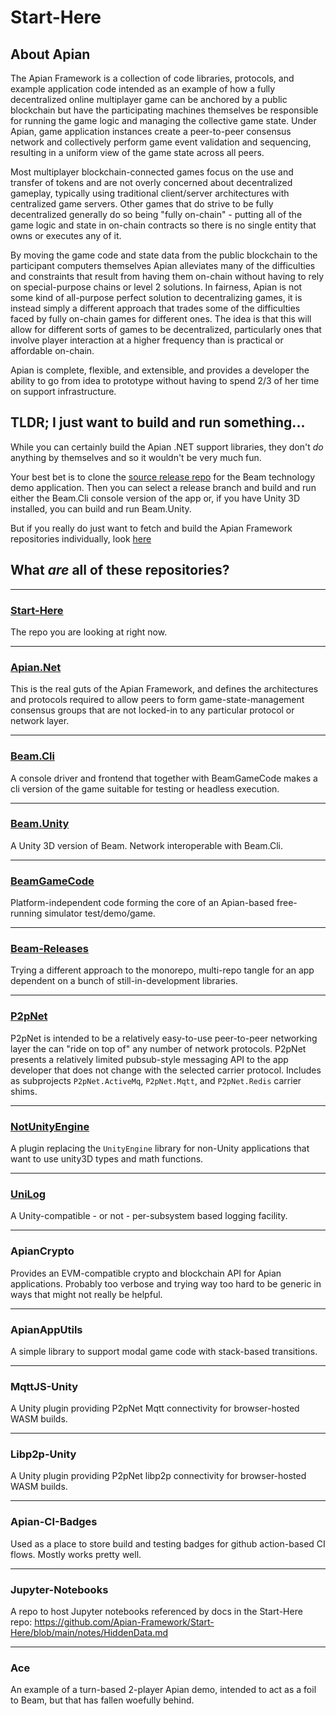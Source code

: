# Start-Here

## About Apian


The Apian Framework is a collection of code libraries, protocols, and example application code intended as an example of how a fully decentralized online multiplayer game can be anchored by a public blockchain but have the participating machines themselves be responsible for running the game logic and managing the collective game state. Under Apian, game application instances create a peer-to-peer consensus network and collectively perform game event validation and sequencing, resulting in a uniform view of the game state across all peers.

Most multiplayer blockchain-connected games focus on the use and transfer of tokens and are not overly concerned about decentralized gameplay, typically using traditional client/server architectures with centralized game servers. Other games that do strive to be fully decentralized generally do so being "fully on-chain" - putting all of the game logic and state in on-chain contracts so there is no single entity that owns or executes any of it.

By moving the game code and state data from the public blockchain to the participant computers themselves Apian alleviates many of the difficulties and constraints that result from having them on-chain without having to rely on special-purpose chains or level 2 solutions. In fairness, Apian is not some kind of all-purpose perfect solution to decentralizing games, it is instead simply a different approach that trades some of the difficulties faced by fully on-chain games for different ones. The idea is that this will allow for different sorts of games to be decentralized, particularly ones that involve player interaction at a higher frequency than is practical or affordable on-chain.

 Apian is complete, flexible, and extensible, and provides a developer the ability to go from idea to prototype without having to spend 2/3 of her time on support infrastructure.


## TLDR; I just want to build and run something...

While you can certainly build the Apian .NET support libraries, they don't *do* anything by themselves and so it wouldn't be very much fun.

Your best bet is to clone the [source release repo](https://github.com/Apian-Framework/Beam-Releases) for the Beam technology demo application. Then you can select a release branch and build and run either the Beam.Cli console version of the app or, if you have Unity 3D installed, you can build and run Beam.Unity.

But if you really do just want to fetch and build the Apian Framework repositories individually, look [here](install/README.md)

## What *are* all of these repositories?

---
### [**Start-Here**](https://github.com/Apian-Framework/Start-Here)
The repo you are looking at right now.

---
### [**Apian.Net**](https://github.com/Apian-Framework/Apian.Net)
This is the real guts of the Apian Framework, and defines the architectures and protocols required to allow peers to form game-state-management consensus groups that are not locked-in to any particular protocol or network layer.

---
### [**Beam.Cli**](https://github.com/Apian-Framework/Beam.Cli)
A console driver and frontend that together with BeamGameCode makes a cli version of the game suitable for testing or headless execution.

---
### [**Beam.Unity**](https://github.com/Apian-Framework/Beam.Unity)
A Unity 3D version of Beam. Network interoperable with Beam.Cli.

---
### [**BeamGameCode**](https://github.com/Apian-Framework/BeamGameCode)
Platform-independent code forming the core of an Apian-based free-running simulator test/demo/game.

---
### [**Beam-Releases**](https://github.com/Apian-Framework/Beam-Releases)
Trying a different approach to the monorepo, multi-repo tangle for an app dependent on a bunch of still-in-development libraries.

---
### [**P2pNet**](https://github.com/Apian-Framework/P2pNet)
P2pNet is intended to be a relatively easy-to-use peer-to-peer networking layer the can "ride on top of" any number of network protocols. P2pNet presents a relatively limited pubsub-style messaging API to the app developer that does not change with the selected carrier protocol. Includes as subprojects `P2pNet.ActiveMq`, `P2pNet.Mqtt`, and `P2pNet.Redis` carrier shims.

---
### [**NotUnityEngine**](https://github.com/Apian-Framework/NotUnityEngine)
A plugin replacing the `UnityEngine` library for non-Unity applications that want to use unity3D types and math functions.

---
### [**UniLog**](https://github.com/Apian-Framework/UniLog)
A Unity-compatible - or not - per-subsystem based logging facility.

---
### **ApianCrypto**
Provides an EVM-compatible crypto and blockchain API for Apian applications. Probably too verbose and trying way too hard to be generic in ways that might not really be helpful.

---
### **ApianAppUtils**
A simple library to support modal game code with stack-based transitions.

---
### **MqttJS-Unity**
A Unity plugin providing P2pNet Mqtt connectivity for browser-hosted WASM builds.

---
### **Libp2p-Unity**
A Unity plugin providing P2pNet libp2p connectivity for browser-hosted WASM builds.

---
### **Apian-CI-Badges**
Used as a place to store build and testing badges for github action-based CI flows. Mostly works pretty well.

---
### **Jupyter-Notebooks**
A repo to host Jupyter notebooks referenced by docs in the Start-Here repo: https://github.com/Apian-Framework/Start-Here/blob/main/notes/HiddenData.md

---
### **Ace**
An example of a turn-based 2-player Apian demo, intended to act as a foil to Beam, but that has fallen woefully behind.


